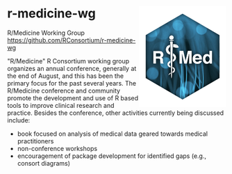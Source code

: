 # r-medicine-wg  <img src="figures/r-med-2021-hex-sticker.png" alt="R/Medicine logo" style="float:right;height:232.25px" align="right" height="232.25">
R/Medicine Working Group
https://github.com/RConsortium/r-medicine-wg

"R/Medicine" R Consortium working group organizes an annual conference, generally at the end of August, and this has been the primary focus for the past several years. The R/Medicine conference and community promote the development and use of R based tools to improve clinical research and practice. Besides the conference, other activities currently being discussed include:

* book focused on analysis of medical data geared towards medical practitioners
* non-conference workshops
* encouragement of package development for identified gaps (e.g., consort diagrams)